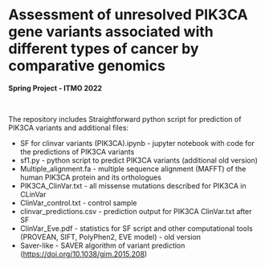 # Assessment of unresolved PIK3CA gene variants associated with different types of cancer by comparative genomics 

**Spring Project - ITMO 2022**

<br>

The repository includes Straightforward python script for prediction of PIK3CA variants and additional files:

* SF for clinvar variants (PIK3CA).ipynb - jupyter notebook with code for the predictions of PIK3CA variants
* sf1.py - python script to predict PIK3CA variants (additional old version)
* Multiple_alignment.fa - multiple sequence alignment (MAFFT) of the human PIK3CA protein and its orthologues
* PIK3CA_ClinVar.txt - all missense mutations described for PIK3CA in CLinVar
* ClinVar_control.txt - control sample 
* clinvar_predictions.csv - prediction output for PIK3CA ClinVar.txt after SF
* ClinVar_Eve.pdf - statistics for SF script and other computational tools (PROVEAN, SIFT, PolyPhen2, EVE model) - old version
* Saver-like - SAVER algorithm of variant prediction (https://doi.org/10.1038/gim.2015.208)





